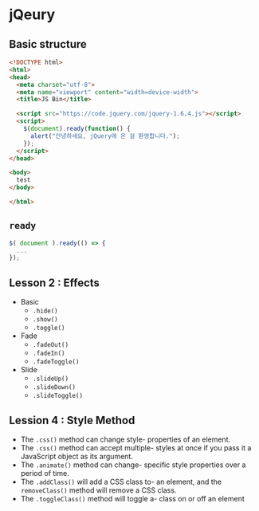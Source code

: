 # jQeury

## Basic structure

```html
<!DOCTYPE html>
<html>
<head>
  <meta charset="utf-8">
  <meta name="viewport" content="width=device-width">
  <title>JS Bin</title>

  <script src="https://code.jquery.com/jquery-1.6.4.js"></script>
  <script>
    $(document).ready(function() {
      alert("안녕하세요, jQuery에 온 걸 환영합니다.");
    });
  </script>
</head>

<body>
  test
</body>

</html>
```

## `ready`

```javascript
$( document ).ready(() => {
  ...
});
```

## Lesson 2 : Effects

- Basic
  - `.hide()`
  - `.show()`
  - `.toggle()`
- Fade
  - `.fadeOut()`
  - `.fadeIn()`
  - `.fadeToggle()`
- Slide
  - `.slideUp()`
  - `.slideDown()`
  - `.slideToggle()`

## Lession 4 : Style Method

- The `.css()` method can change style- properties of an element.
- The `.css()` method can accept multiple- styles at once if you pass it a JavaScript object as its argument.
- The `.animate()` method can change- specific style properties over a period of time.
- The `.addClass()` will add a CSS class to- an element, and the `removeClass()` method will remove a CSS class.
- The `.toggleClass()` method will toggle a- class on or off an element
